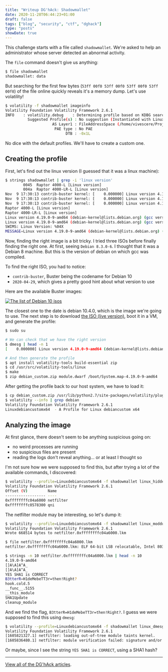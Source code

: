 ```yaml
---
title: "Writeup DG'hAck: Shadowmallet"
date: 2020-11-28T06:44:23+01:00
draft: false
tags: ["blog", "security", "ctf", "dghack"]
type: "posts"
showDate: true
---
```


This challenge starts with a file called `shadowmallet`. We're asked to help an administrator whose server detected an abnormal activity.

The `file` command doesn't give us anything:

```bash
$ file shadowmallet 
shadowmallet: data
```

But searching for the first few bytes (`53ff 00f0 53ff 00f0 53ff 00f0 53ff 00f0`) of the file online quickly reveals it's a memory dump. Let's use volatility!

```bash
$ volatility -f shadowmallet imageinfo
Volatility Foundation Volatility Framework 2.6.1
INFO    : volatility.debug    : Determining profile based on KDBG search...
          Suggested Profile(s) : No suggestion (Instantiated with Linuxdebiancustomx64)
                     AS Layer1 : FileAddressSpace (/home/vivescere/Projects/dghack/shadow-mallet/shadowmallet)
                      PAE type : No PAE
                           DTB : -0x1L
```

No dice with the default profiles. We'll have to create a custom one.

## Creating the profile

First, let's find out the linux version (I guessed that it was a linux machine):

```bash
$ strings shadowmallet | grep -i 'linux version'
        0045  Raptor 4000-L [Linux version]
        004a  Raptor 4000-LR-L [Linux version]
Nov  9 17:30:13 contrib-buster kernel: [    0.000000] Linux version 4.19.0-9-amd64 (debian-kernel@lists.debian.org) (gcc version 8.3.0 (Debian 8.3.0-6)) #1 SMP Debian 4.19.118-2 (2020-04-29)
Nov  9 17:30:13 contrib-buster kernel: [    0.000000] Linux version 4.19.0-9-amd64 (debian-kernel@lists.debian.org) (gcc version 8.3.0 (Debian 8.3.0-6)) #1 SMP Debian 4.19.118-2 (2020-04-29)
Nov  9 17:30:13 contrib-buster kernel: [    0.000000] Linux version 4.19.0-9-amd64 (debian-kernel@lists.debian.org) (gcc version 8.3.0 (Debian 8.3.0-6)) #1 SMP Debian 4.19.118-2 (2020-04-29)
Raptor 4000-L [Linux version]
Raptor 4000-LR-L [Linux version]
Linux version 4.19.0-9-amd64 (debian-kernel@lists.debian.org) (gcc version 8.3.0 (Debian 8.3.0-6)) #1 SMP Debian 4.19.118-2 (2020-04-29)
Linux version 4.19.0-9-amd64 (debian-kernel@lists.debian.org) (gcc version 8.3.0 (Debian 8.3.0-6)) #1 SMP Debian 4.19.118-2 (2020-04-29)
SWIMS: Linux Version: %04X
MESSAGE=Linux version 4.19.0-9-amd64 (debian-kernel@lists.debian.org) (gcc version 8.3.0 (Debian 8.3.0-6)) #1 SMP Debian 4.19.118-2 (2020-04-29)
```

Now, finding the right image is a bit tricky. I tried three ISOs before finally finding the right one. At first, seeing `Debian 8.3.0-6`. I thought that it was a Debian 8 machine. But this is the version of debian on which gcc was compiled.

To find the right ISO, you had to notice:

- `contrib-buster`, Buster being the codename for Debian 10
- `2020-04-29`, which gives a pretty good hint about what version to use

Here are the available Buster images:

[![The list of Debian 10 isos](/assets/dghack/shadowmallet-isos.png)](/assets/dghack/shadowmallet-isos.png)

The closest one to the date is debian 10.4.0, which is the image we're going to use. The next step is to download [the ISO (live version)](https://cdimage.debian.org/mirror/cdimage/archive/10.4.0-live/amd64/iso-hybrid/debian-live-10.4.0-amd64-standard.iso), boot it in a VM, and generate the profile:

```bash
$ sudo su

# We can check that we have the right version
$ dmesg | head -n 1
[    0.000000] Linux version 4.19.0-9-amd64 (debian-kernel@lists.debian.org) (gcc version 8.3.0 (Debian 8.3.0-6)) #1 SMP Debian 4.19.118-2 (2020-04-29)

# And then generate the profile
$ apt install volatility-tools build-essential zip
$ cd /usr/src/volatility-tools/linux
$ make
$ zip debian_custom.zip module.dwarf /boot/System.map-4.19.0-9-amd64
```

After getting the profile back to our host system, we have to load it:

```bash
$ cp debian_custom.zip /usr/lib/python2.7/site-packages/volatility/plugins/overlays/linux/debiancustom.zip
$ volatility --info | grep debian
Volatility Foundation Volatility Framework 2.6.1
Linuxdebiancustomx64  - A Profile for Linux debiancustom x64
```

## Analyzing the image

At first glance, there doesn't seem to be anything suspicious going on:

- no weird processes are running
- no suspicious files are present
- reading the logs don't reveal anything... or at least I thought so

I'm not sure how we were supposed to find this, but after trying a lot of the available commands, I discovered:

```bash
$ volatility --profile=Linuxdebiancustomx64 -f shadowmallet linux_hidden_modules
Volatility Foundation Volatility Framework 2.6.1
Offset (V)         Name
------------------ ----
0xffffffffc04a6000 netfilter
0xffffffffc0578300 qni
```

The netfilter module may be interesting, so let's dump it:
```bash
$ volatility --profile=Linuxdebiancustomx64 -f shadowmallet linux_moddump -b 0xffffffffc04a6000 -D .
Volatility Foundation Volatility Framework 2.6.1
Wrote 668514 bytes to netfilter.0xffffffffc04a6000.lkm

$ file netfilter.0xffffffffc04a6000.lkm 
netfilter.0xffffffffc04a6000.lkm: ELF 64-bit LSB relocatable, Intel 80386, version 1 (SYSV), BuildID[sha1]=43d8d77459d809b0337cbd723733ac10f8b582e8, not stripped

$ strings -n 10 netfilter.0xffffffffc04a6000.lkm | head -n 10
4.19.0-9-amd64
[]A\A]A^A_
[]A\A]A^A_
YES SHA1 is CORRECT
B3tterR=H1deMebeTT3r=then!Right?
hook.cold.5
__func__.5155
__this_module
SHA1Update
cleanup_module
```

And we find the flag, `B3tterR=H1deMebeTT3r=then!Right?`. I guess we were supposed to find this using `dmesg`:
```bash
$ volatility --profile=Linuxdebiancustomx64 -f shadowmallet linux_dmesg | grep netfilter
Volatility Foundation Volatility Framework 2.6.1
[1605821327.1] netfilter: loading out-of-tree module taints kernel.
[1605836480.1] netfilter: module verification failed: signature and/or required key missing - tainting kernel
```

Or maybe, since I see the string `YES SHA1 is CORRECT`, using a SHA1 hash?

---

[View all of the DG'hAck articles](/tags/dghack).
